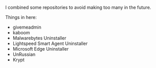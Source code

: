 I combined some repositories to avoid making too many in the future.

Things in here:
- givemeadmin
- kaboom
- Malwarebytes Uninstaller
- Lightspeed Smart Agent Uninstaller
- Microsoft Edge Uninstaller
- UnRussian
- Krypt
